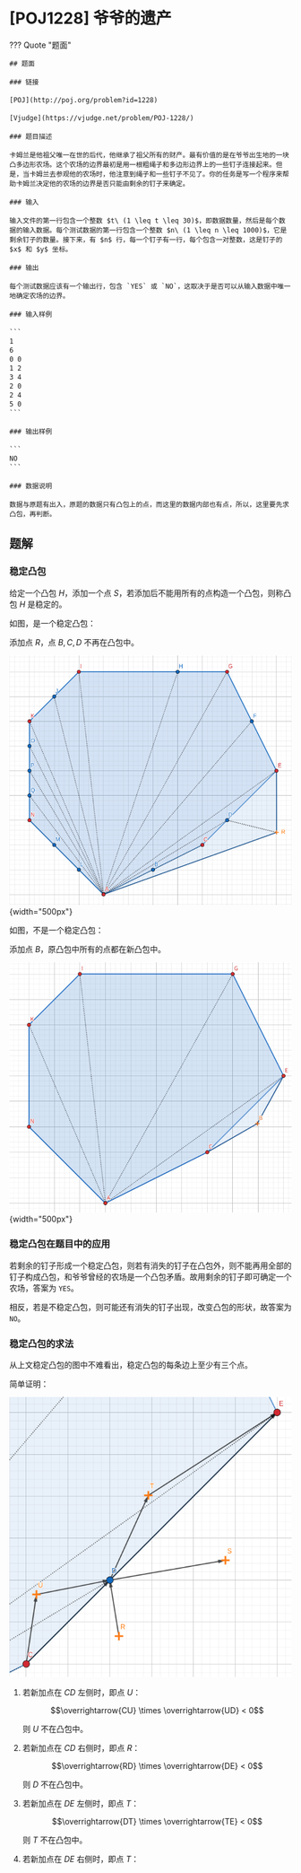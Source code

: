 # [POJ1228] 爷爷的遗产

??? Quote "题面"

    ## 题面
    
    ### 链接
    
    [POJ](http://poj.org/problem?id=1228)

    [Vjudge](https://vjudge.net/problem/POJ-1228/)

    ### 题目描述

    卡姆兰是他祖父唯一在世的后代，他继承了祖父所有的财产。最有价值的是在爷爷出生地的一块凸多边形农场。这个农场的边界最初是用一根粗绳子和多边形边界上的一些钉子连接起来。但是，当卡姆兰去参观他的农场时，他注意到绳子和一些钉子不见了。你的任务是写一个程序来帮助卡姆兰决定他的农场的边界是否只能由剩余的钉子来确定。

    ### 输入

    输入文件的第一行包含一个整数 $t\ (1 \leq t \leq 30)$，即数据数量，然后是每个数据的输入数据。每个测试数据的第一行包含一个整数 $n\ (1 \leq n \leq 1000)$，它是剩余钉子的数量。接下来，有 $n$ 行，每一个钉子有一行，每个包含一对整数，这是钉子的 $x$ 和 $y$ 坐标。

    ### 输出

    每个测试数据应该有一个输出行，包含 `YES` 或 `NO`，这取决于是否可以从输入数据中唯一地确定农场的边界。

    ### 输入样例

    ```
    1
    6 
    0 0
    1 2
    3 4
    2 0
    2 4 
    5 0
    ```

    ### 输出样例

    ```
    NO
    ```

    ### 数据说明

    数据与原题有出入，原题的数据只有凸包上的点，而这里的数据内部也有点，所以，这里要先求凸包，再判断。

## 题解

### 稳定凸包

给定一个凸包 $H$，添加一个点 $S$，若添加后不能用所有的点构造一个凸包，则称凸包 $H$ 是稳定的。

如图，是一个稳定凸包：

添加点 $R$，点 $B, C, D$ 不再在凸包中。

![Stable Demo](../assets/image/POJ1228_GrandpasEstate/stable_demo.png){width="500px"}

如图，不是一个稳定凸包：

添加点 $B$，原凸包中所有的点都在新凸包中。

![Unstable Demo](../assets/image/POJ1228_GrandpasEstate/unstable_demo.png){width="500px"}

### 稳定凸包在题目中的应用

若剩余的钉子形成一个稳定凸包，则若有消失的钉子在凸包外，则不能再用全部的钉子构成凸包，和爷爷曾经的农场是一个凸包矛盾。故用剩余的钉子即可确定一个农场，答案为 `YES`。

相反，若是不稳定凸包，则可能还有消失的钉子出现，改变凸包的形状，故答案为 `NO`。

### 稳定凸包的求法

从上文稳定凸包的图中不难看出，稳定凸包的每条边上至少有三个点。

简单证明：

![Unstable Angle](../assets/image/POJ1228_GrandpasEstate/stable_proof.png)

1. 若新加点在 $CD$ 左侧时，即点 $U$：

    $$\overrightarrow{CU} \times \overrightarrow{UD} < 0$$

    则 $U$ 不在凸包中。

1. 若新加点在 $CD$ 右侧时，即点 $R$：

    $$\overrightarrow{RD} \times \overrightarrow{DE} < 0$$

    则 $D$ 不在凸包中。

1. 若新加点在 $DE$ 左侧时，即点 $T$：

    $$\overrightarrow{DT} \times \overrightarrow{TE} < 0$$

    则 $T$ 不在凸包中。

1. 若新加点在 $DE$ 右侧时，即点 $T$：
